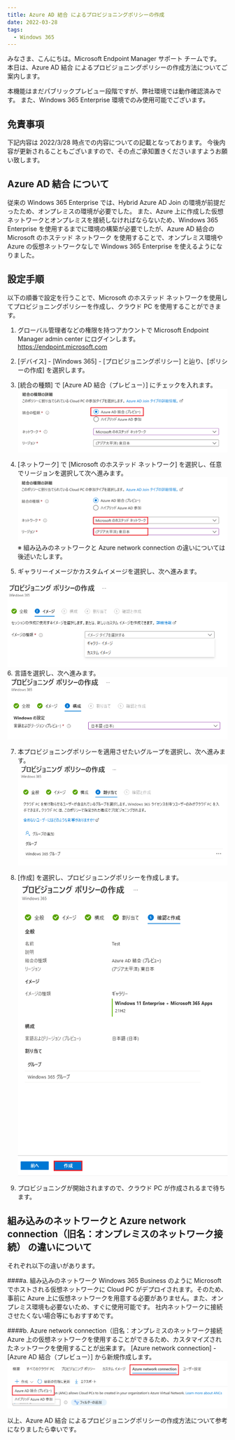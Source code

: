 ```yaml
---
title: Azure AD 結合 によるプロビジョニングポリシーの作成
date: 2022-03-28
tags:
  - Windows 365
---
```


みなさま、こんにちは。Microsoft Endpoint Manager サポート チームです。
本日は、Azure AD 結合 によるプロビジョニングポリシーの作成方法についてご案内します。

本機能はまだパブリックプレビュー段階ですが、弊社環境では動作確認済みです。
また、Windows 365 Enterprise 環境でのみ使用可能でございます。

## 免責事項  

下記内容は 2022/3/28 時点での内容についての記載となっております。
今後内容が更新されることもございますので、その点ご承知置きくださいますようお願い致します。


## Azure AD 結合 について
従来の Windows 365 Enterprise では、Hybrid Azure AD Join の環境が前提だったため、オンプレミスの環境が必要でした。
また、Azure 上に作成した仮想ネットワークとオンプレミスを接続しなければならないため、Windows 365 Enterprise を使用するまでに環境の構築が必要でしたが、Azure AD 結合の Microsoft のホステッド ネットワーク を使用することで、オンプレミス環境や Azure の仮想ネットワークなしで Windows 365 Enterprise を使えるようになりました。

## 設定手順 
以下の順番で設定を行うことで、Microsoft のホステッド ネットワークを使用してプロビジョニングポリシーを作成し、クラウド PC を使用することができます。  


1. グローバル管理者などの権限を持つアカウントで Microsoft Endpoint Manager admin center にログインします。
https://endpoint.microsoft.com
  

2. [デバイス] - [Windows 365] - [プロビジョニングポリシー] と辿り、[ポリシーの作成] を選択します。  

3. [統合の種類] で [Azure AD 結合（プレビュー）] にチェックを入れます。
![](./2022-03-28_01/2022-03-28-18-06-23.png)

4. [ネットワーク] で [Microsoft のホステッド ネットワーク] を選択し、任意でリージョンを選択して次へ進みます。
![](./2022-03-28_01/2022-03-28-18-06-54.png)
※ 組み込みのネットワークと Azure network connection の違いについては後述いたします。
  
  

5. ギャラリーイメージかカスタムイメージを選択し、次へ進みます。
  
![](./2022-03-28_01/2022-03-28-18-07-43.png)
6. 言語を選択し、次へ進みます。
![](./2022-03-28_01/2022-03-28-18-08-05.png)


7. 本プロビジョニングポリシーを適用させたいグループを選択し、次へ進みます。
![](./2022-03-28_01/2022-03-28-18-08-25.png)


8. [作成] を選択し、プロビジョニングポリシーを作成します。
![](./2022-03-28_01/2022-03-28-18-08-41.png)


9. プロビジョニングが開始されますので、クラウド PC が作成されるまで待ちます。
  

## 組み込みのネットワークと Azure network connection（旧名：オンプレミスのネットワーク接続） の違いについて
それぞれ以下の違いがあります。

####a. 組み込みのネットワーク
Windows 365 Business のように Microsoft でホストされる仮想ネットワークに Cloud PC がデプロイされます。そのため、事前に Azure 上に仮想ネットワークを用意する必要がありません。また、オンプレミス環境も必要ないため、すぐに使用可能です。
社内ネットワークに接続させたくない場合等にもおすすめです。
  

####b. Azure network connection（旧名：オンプレミスのネットワーク接続
Azure 上の仮想ネットワークを使用することができるため、カスタマイズされたネットワークを使用することが出来ます。
[Azure network connection] - [Azure AD 結合（プレビュー）] から新規作成します。
![](./2022-03-28_01/2022-03-28-18-09-48.png)

以上、Azure AD 結合 によるプロビジョニングポリシーの作成方法について参考になりましたら幸いです。
